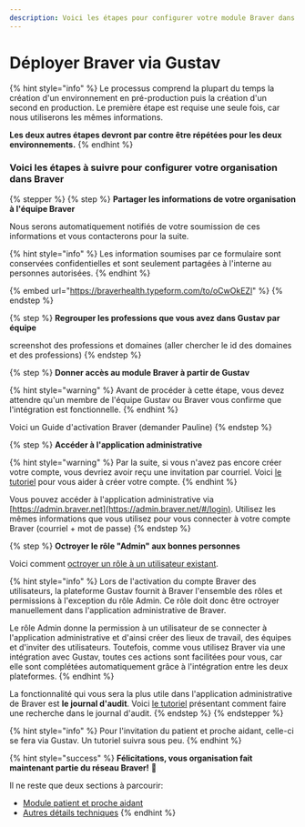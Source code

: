 ```yaml
---
description: Voici les étapes pour configurer votre module Braver dans Gustav.
---
```


# Déployer Braver via Gustav

{% hint style="info" %}
Le processus comprend la plupart du temps la création d'un environnement en pré-production puis la création d'un second en production. Le première étape est requise une seule fois, car nous utiliserons les mêmes informations.

**Les deux autres étapes devront par contre être répétées pour les deux environnements.**
{% endhint %}

### Voici les étapes à suivre pour configurer votre organisation dans Braver

{% stepper %}
{% step %}
**Partager les informations de votre organisation à l'équipe Braver**

Nous serons automatiquement notifiés de votre soumission de ces informations et vous contacterons pour la suite.

{% hint style="info" %}
Les information soumises par ce formulaire sont conservées confidentielles et sont seulement partagées à l'interne au personnes autorisées.
{% endhint %}



{% embed url="https://braverhealth.typeform.com/to/oCwOkEZl" %}
{% endstep %}

{% step %}
**Regrouper les professions que vous avez dans Gustav par équipe**

screenshot des professions et domaines (aller chercher le id des domaines et des professions)
{% endstep %}

{% step %}
**Donner accès au module Braver à partir de Gustav**&#x20;

{% hint style="warning" %}
Avant de procéder à cette étape, vous devez attendre qu'un membre de l'équipe Gustav ou Braver vous confirme que l'intégration est fonctionnelle.
{% endhint %}

Voici un Guide d'activation Braver (demander Pauline)
{% endstep %}

{% step %}
**Accéder à l'application administrative**

{% hint style="warning" %}
Par la suite, si vous n'avez pas encore créer votre compte, vous devriez avoir reçu une invitation par courriel. Voici [le tutoriel](../../pour-les-professionnels/creation-de-compte/creation-de-compte-autonome.md) pour vous aider à créer votre compte.
{% endhint %}

Vous pouvez accéder à l'application administrative via [https://admin.braver.net](https://admin.braver.net/#/login). Utilisez les mêmes informations que vous utilisez pour vous connecter à votre compte Braver (courriel + mot de passe)
{% endstep %}

{% step %}
**Octroyer le rôle "Admin" aux bonnes personnes**

Voici comment [octroyer un rôle à un utilisateur existant](../../pour-les-administrateurs/utilisateurs/comment-octroyer-un-role-a-un-utilisateur-existant.md).

{% hint style="info" %}
Lors de l'activation du compte Braver des utilisateurs, la plateforme Gustav fournit à Braver l'ensemble des rôles et permissions à l'exception du rôle Admin. Ce rôle doit donc être octroyer manuellement dans l'application administrative de Braver.

Le rôle Admin donne la permission à un utilisateur de se connecter à l'application administrative et d'ainsi créer des lieux de travail, des équipes et d'inviter des utilisateurs. Toutefois, comme vous utilisez Braver via une intégration avec Gustav, toutes ces actions sont facilitées pour vous, car elle sont complétées automatiquement grâce à l'intégration entre les deux plateformes.
{% endhint %}

La fonctionnalité qui vous sera la plus utile dans l'application administrative de Braver est **le journal d'audit**. Voici [le tutoriel](../../pour-les-administrateurs/journaux-daudit/comment-faire-une-recherche-dans-le-journal-daudits.md) présentant comment faire une recherche dans le journal d'audit.
{% endstep %}
{% endstepper %}

{% hint style="info" %}
Pour l'invitation du patient et proche aidant, celle-ci se fera via Gustav. Un tutoriel suivra sous peu.
{% endhint %}

{% hint style="success" %}
**Félicitations, vous organisation fait maintenant partie du réseau Braver!** 🎉

Il ne reste que deux sections à parcourir:

* [Module patient et proche aidant](../../pour-les-administrateurs/guide-de-configuration/)
* [Autres détails techniques](../../pour-les-administrateurs/guide-de-configuration/)
{% endhint %}
